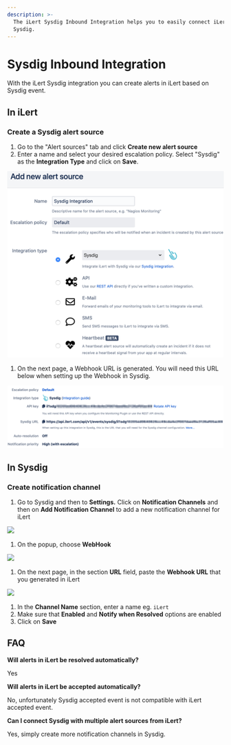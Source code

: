 ```yaml
---
description: >-
  The iLert Sysdig Inbound Integration helps you to easily connect iLert with
  Sysdig.
---
```


# Sysdig Inbound Integration

With the iLert Sysdig integration you can create alerts in iLert based on Sysdig event.

## In iLert <a href="#in-ilert" id="in-ilert"></a>

### Create a Sysdig alert source <a href="#create-alert-source" id="create-alert-source"></a>

1. Go to the "Alert sources" tab and click **Create new alert source**
2. Enter a name and select your desired escalation policy. Select "Sysdig" as the **Integration Type** and click on **Save**.

![](<../../.gitbook/assets/iLert (3).png>)

1. On the next page, a Webhook URL is generated. You will need this URL below when setting up the Webhook in Sysdig.

![](<../../.gitbook/assets/iLert (4).png>)

## In Sysdig <a href="#in-topdesk" id="in-topdesk"></a>

### Create notification channel <a href="#create-action-sequences" id="create-action-sequences"></a>

1. Go to Sysdig and then to **Settings.** Click on **Notification Channels** and then on **Add Notification Channel** to add a new notification channel for iLert

![](../../.gitbook/assets/Notifications\_-\_Settings\_-\_Sysdig.png)

1. On the popup, choose **WebHook**

![](../../.gitbook/assets/Banners\_and\_Alerts\_and\_Notifications\_-\_Settings\_-\_Sysdig.png)

1. On the next page, in the section **URL** field, paste the **Webhook URL** that you generated in iLert

![](../../.gitbook/assets/New\_Channel\_-\_Notifications\_-\_Settings\_-\_Sysdig.png)

1. In the **Channel Name** section, enter a name eg. `iLert`
2. Make sure that **Enabled** and **Notify when Resolved** options are enabled
3. Click on **Save**

## FAQ <a href="#faq" id="faq"></a>

**Will alerts in iLert be resolved automatically?**

Yes

**Will alerts in iLert be accepted automatically?**

No, unfortunately Sysdig accepted event is not compatible with iLert accepted event.

**Can I connect Sysdig with multiple alert sources from iLert?**

Yes, simply create more notification channels in Sysdig.
